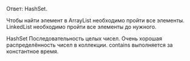 Ответ: HashSet.

 Чтобы найти элемент в ArrayList необходимо пройти все элементы.
LinkedList необходимо пройти все элементы до нужного.

HashSet
Последовательность целых чисел.
Очень хорошая распределённость чисел в коллекции.
contains выполняется за константное время.
